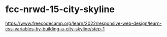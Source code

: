 # fcc-nrwd-15-city-skyline

https://www.freecodecamp.org/learn/2022/responsive-web-design/learn-css-variables-by-building-a-city-skyline/step-1